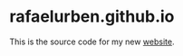 # rafaelurben.github.io

This is the source code for my new [website](https://rafaelurben.github.io).